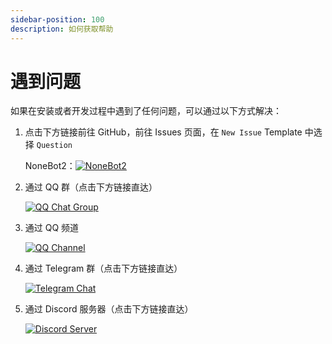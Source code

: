 ```yaml
---
sidebar-position: 100
description: 如何获取帮助
---
```


# 遇到问题

如果在安装或者开发过程中遇到了任何问题，可以通过以下方式解决：

1. 点击下方链接前往 GitHub，前往 Issues 页面，在 `New Issue` Template 中选择 `Question`

   NoneBot2：[![NoneBot2](https://img.shields.io/github/stars/nonebot/nonebot2?style=social)](https://github.com/nonebot/nonebot2)

2. 通过 QQ 群（点击下方链接直达）

   [![QQ Chat Group](https://img.shields.io/badge/QQ%E7%BE%A4-768887710-orange?style=social)](https://jq.qq.com/?_wv=1027&k=5OFifDh)

3. 通过 QQ 频道

   [![QQ Channel](https://img.shields.io/badge/QQ%E9%A2%91%E9%81%93-NoneBot-orange?style=social)](https://qun.qq.com/qqweb/qunpro/share?_wv=3&_wwv=128&appChannel=share&inviteCode=7b4a3&appChannel=share&businessType=9&from=246610&biz=ka)

4. 通过 Telegram 群（点击下方链接直达）

   [![Telegram Chat](https://img.shields.io/badge/telegram-cqhttp-blue?style=social)](https://t.me/cqhttp)

5. 通过 Discord 服务器（点击下方链接直达）

   [![Discord Server](https://discordapp.com/api/guilds/847819937858584596/widget.png?style=shield)](https://discord.gg/VKtE6Gdc4h)
